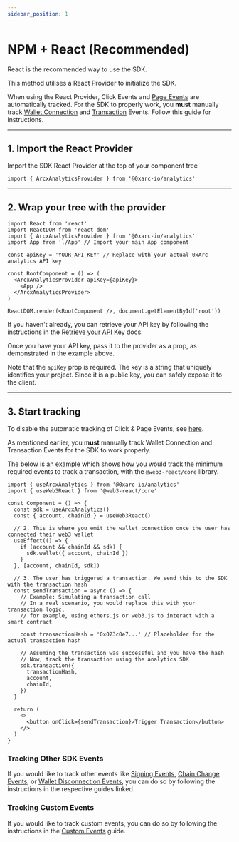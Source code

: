 ```yaml
---
sidebar_position: 1
---
```


# NPM + React (Recommended)

React is the recommended way to use the SDK.

This method utilises a React Provider to initialize the SDK.

When using the React Provider, Click Events and [Page Events](/tracking/page) are automatically tracked. For the SDK to properly work, you **must** manually track [Wallet Connection](/tracking/wallet) and [Transaction](/tracking/transaction) Events. Follow this guide for instructions.

---

## 1. Import the React Provider

Import the SDK React Provider at the top of your component tree

```tsx
import { ArcxAnalyticsProvider } from '@0xarc-io/analytics'
```

---

## 2. Wrap your tree with the provider

```tsx
import React from 'react'
import ReactDOM from 'react-dom'
import { ArcxAnalyticsProvider } from '@0xarc-io/analytics'
import App from './App' // Import your main App component

const apiKey = 'YOUR_API_KEY' // Replace with your actual 0xArc analytics API key

const RootComponent = () => (
  <ArcxAnalyticsProvider apiKey={apiKey}>
    <App />
  </ArcxAnalyticsProvider>
)

ReactDOM.render(<RootComponent />, document.getElementById('root'))
```

If you haven't already, you can retrieve your API key by following the instructions in the [Retrieve your API Key](/retrieve-api-key) docs.

Once you have your API key, pass it to the provider as a prop, as demonstrated in the example above.

Note that the `apiKey` prop is required. The key is a string that uniquely identifies your project. Since it is a public key, you can safely expose it to the client.

---

## 3. Start tracking

To disable the automatic tracking of Click & Page Events, see [here](/guides/automatic).

As mentioned earlier, you **must** manually track Wallet Connection and Transaction Events for the SDK to work properly.

The below is an example which shows how you would track the minimum required events to track a transaction, with the `@web3-react/core` library.

```tsx
import { useArcxAnalytics } from '@0xarc-io/analytics'
import { useWeb3React } from '@web3-react/core'

const Component = () => {
  const sdk = useArcxAnalytics()
  const { account, chainId } = useWeb3React()

  // 2. This is where you emit the wallet connection once the user has connected their web3 wallet
  useEffect(() => {
    if (account && chainId && sdk) {
      sdk.wallet({ account, chainId })
    }
  }, [account, chainId, sdk])

  // 3. The user has triggered a transaction. We send this to the SDK with the transaction hash
  const sendTransaction = async () => {
    // Example: Simulating a transaction call
    // In a real scenario, you would replace this with your transaction logic,
    // for example, using ethers.js or web3.js to interact with a smart contract

    const transactionHash = '0x023c0e7...' // Placeholder for the actual transaction hash

    // Assuming the transaction was successful and you have the hash
    // Now, track the transaction using the analytics SDK
    sdk.transaction({
      transactionHash,
      account,
      chainId,
    })
  }

  return (
    <>
      <button onClick={sendTransaction}>Trigger Transaction</button>
    </>
  )
}
```

### Tracking Other SDK Events

If you would like to track other events like [Signing Events](/tracking/signature), [Chain Change Events](/tracking/chain), or [Wallet Disconnection Events](/tracking/disconnection), you can do so by following the instructions in the respective guides linked.

### Tracking Custom Events

If you would like to track custom events, you can do so by following the instructions in the [Custom Events](/guides/custom-events) guide.
